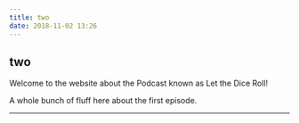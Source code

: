 ```yaml
---
title: two
date: 2018-11-02 13:26
---
```


## two
Welcome to the website about the Podcast known as Let the Dice Roll!

A whole bunch of fluff here about the first episode.

***
